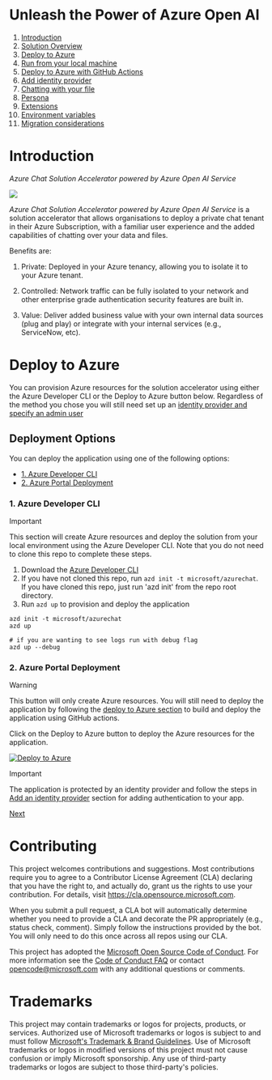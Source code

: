 # Unleash the Power of Azure Open AI

1. [Introduction](#introduction)
1. [Solution Overview](/docs/1-introduction.md)
1. [Deploy to Azure](#deploy-to-azure)
1. [Run from your local machine](/docs/3-run-locally.md)
1. [Deploy to Azure with GitHub Actions](/docs/4-deploy-to-azure.md)
1. [Add identity provider](/docs/5-add-identity.md)
1. [Chatting with your file](/docs/6-chat-over-file.md)
1. [Persona](/docs/6-persona.md)
1. [Extensions](/docs/8-extensions.md)
1. [Environment variables](/docs/9-environment-variables.md)
1. [Migration considerations](/docs/migration.md)

# Introduction

_Azure Chat Solution Accelerator powered by Azure Open AI Service_

![](/docs/images/intro.png)

_Azure Chat Solution Accelerator powered by Azure Open AI Service_ is a solution accelerator that allows organisations to deploy a private chat tenant in their Azure Subscription, with a familiar user experience and the added capabilities of chatting over your data and files.

Benefits are:

1. Private: Deployed in your Azure tenancy, allowing you to isolate it to your Azure tenant.

2. Controlled: Network traffic can be fully isolated to your network and other enterprise grade authentication security features are built in.

3. Value: Deliver added business value with your own internal data sources (plug and play) or integrate with your internal services (e.g., ServiceNow, etc).

# Deploy to Azure

You can provision Azure resources for the solution accelerator using either the Azure Developer CLI or the Deploy to Azure button below. Regardless of the method you chose you will still need set up an [identity provider and specify an admin user](/docs/5-add-identity.md)

## Deployment Options

You can deploy the application using one of the following options:

- [1. Azure Developer CLI](#azure-developer-cli)
- [2. Azure Portal Deployment](#azure-portal-deployment)

### 1. Azure Developer CLI

> [!IMPORTANT]
> This section will create Azure resources and deploy the solution from your local environment using the Azure Developer CLI. Note that you do not need to clone this repo to complete these steps.

1. Download the [Azure Developer CLI](https://learn.microsoft.com/en-us/azure/developer/azure-developer-cli/overview)
1. If you have not cloned this repo, run `azd init -t microsoft/azurechat`. If you have cloned this repo, just run 'azd init' from the repo root directory.
1. Run `azd up` to provision and deploy the application

```pwsh
azd init -t microsoft/azurechat
azd up

# if you are wanting to see logs run with debug flag
azd up --debug
```

### 2. Azure Portal Deployment

> [!WARNING]
> This button will only create Azure resources. You will still need to deploy the application by following the [deploy to Azure section](/docs/4-deploy-to-azure.md) to build and deploy the application using GitHub actions.

Click on the Deploy to Azure button to deploy the Azure resources for the application.

[![Deploy to Azure](https://aka.ms/deploytoazurebutton)](https://aka.ms/anzappazurechatgpt)

> [!IMPORTANT]
> The application is protected by an identity provider and follow the steps in [Add an identity provider](/docs/5-add-identity.md) section for adding authentication to your app.

[Next](./docs/1-introduction.md)

# Contributing

This project welcomes contributions and suggestions. Most contributions require you to agree to a
Contributor License Agreement (CLA) declaring that you have the right to, and actually do, grant us
the rights to use your contribution. For details, visit https://cla.opensource.microsoft.com.

When you submit a pull request, a CLA bot will automatically determine whether you need to provide
a CLA and decorate the PR appropriately (e.g., status check, comment). Simply follow the instructions
provided by the bot. You will only need to do this once across all repos using our CLA.

This project has adopted the [Microsoft Open Source Code of Conduct](https://opensource.microsoft.com/codeofconduct/).
For more information see the [Code of Conduct FAQ](https://opensource.microsoft.com/codeofconduct/faq/) or
contact [opencode@microsoft.com](mailto:opencode@microsoft.com) with any additional questions or comments.

# Trademarks

This project may contain trademarks or logos for projects, products, or services. Authorized use of Microsoft
trademarks or logos is subject to and must follow
[Microsoft's Trademark & Brand Guidelines](https://www.microsoft.com/en-us/legal/intellectualproperty/trademarks/usage/general).
Use of Microsoft trademarks or logos in modified versions of this project must not cause confusion or imply Microsoft sponsorship.
Any use of third-party trademarks or logos are subject to those third-party's policies.

